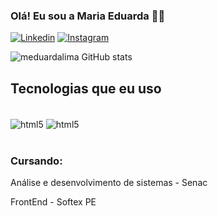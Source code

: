 ### Olá! Eu sou a Maria Eduarda ✋🏽

[![Linkedin](https://img.shields.io/badge/LinkedIn-0077B5?style=for-the-badge&logo=linkedin&logoColor=white)](https://www.linkedin.com/in/maria-eduarda-lima-da-concei%C3%A7%C3%A3o-135208226)
[![Instagram](https://img.shields.io/badge/Instagram-E4405F?style=for-the-badge&logo=instagram&logoColor=white)](https://instagram.com/eduardalima2226?igshid=OGQ5ZDc2ODk2ZA==)

![meduardalima GitHub stats](https://github-readme-stats.vercel.app/api?username=meduardalima&show_icons=true&theme=cobalt)
## Tecnologias que eu uso 
<div style="display: inline_block"><br/>
  <img align="center" alt="html5" src="https://img.shields.io/badge/Python-3776AB?style=for-the-badge&logo=python&logoColor=white" />
    <img align="center" alt="html5" src="https://img.shields.io/badge/JavaScript-F7DF1E?style=for-the-badge&logo=javascript&logoColor=black" />
</div><br/>

### Cursando:  
Análise e desenvolvimento de sistemas - Senac 

FrontEnd - Softex PE






